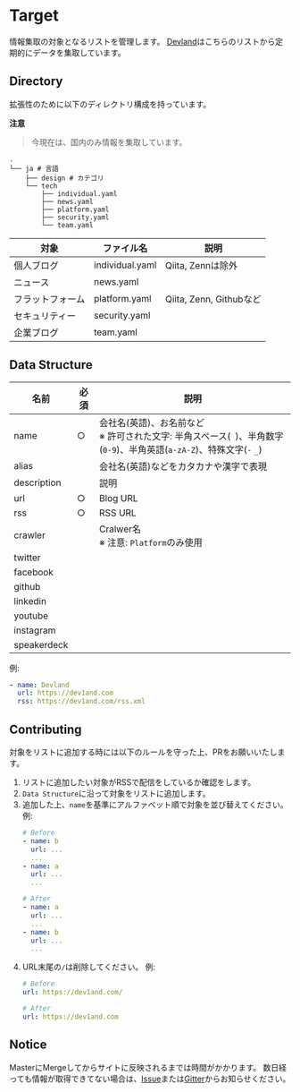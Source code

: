 # Target

情報集取の対象となるリストを管理します。
[Devland](https://dev1and.com)はこちらのリストから定期的にデータを集取しています。

## Directory

拡張性のために以下のディレクトリ構成を持っています。

**注意**
> 今現在は、国内のみ情報を集取しています。

```
.
└── ja # 言語
    ├── design # カテゴリ
    └── tech
        ├── individual.yaml
        ├── news.yaml
        ├── platform.yaml
        ├── security.yaml
        └── team.yaml
```

| 対象 | ファイル名 | 説明 |
| ---| --- | --- |
| 個人ブログ | individual.yaml | Qiita, Zennは除外 |
| ニュース | news.yaml | |
| フラットフォーム | platform.yaml | Qiita, Zenn, Githubなど |
| セキュリティー | security.yaml | |
| 企業ブログ | team.yaml | |

## Data Structure

| 名前 | 必須 | 説明 |
| ---| --- | --- |
| name | ○ | 会社名(英語)、お名前など<br />※ 許可された文字: 半角スペース(` `)、半角数字(`0-9`)、半角英語(`a-zA-Z`)、特殊文字(`-` `_`) |
| alias | | 会社名(英語)などをカタカナや漢字で表現 |
| description | | 説明 |
| url | ○ | Blog URL |
| rss | ○ | RSS URL |
| crawler | | Cralwer名 <br /> ※ 注意: `Platform`のみ使用|
| twitter | | |
| facebook | | |
| github | | |
| linkedin | | |
| youtube | | |
| instagram | | |
| speakerdeck | | |

例:
```yaml
- name: Devland
  url: https://dev1and.com
  rss: https://dev1and.com/rss.xml
```

## Contributing

対象をリストに追加する時には以下のルールを守った上、PRをお願いいたします。

1. リストに追加したい対象がRSSで配信をしているか確認をします。
2. `Data Structure`に沿って対象をリストに追加します。
3. 追加した上、`name`を基準にアルファベット順で対象を並び替えてください。
    例:
    ```yaml
    # Before
    - name: b
      url: ...
      ...
    - name: a
      url: ...
      ...

    # After
    - name: a
      url: ...
      ...
    - name: b
      url: ...
      ...
    ```
4. URL末尾の`/`は削除してください。
    例:
    ```yaml
    # Before
    url: https://dev1and.com/

    # After
    url: https://dev1and.com
    ```

## Notice

MasterにMergeしてからサイトに反映されるまでは時間がかかります。
数日経っても情報が取得できてない場合は、[Issue](https://github.com/dev1and/target/issues)または[Gitter](https://gitter.im/dev1and/community)からお知らせください。

